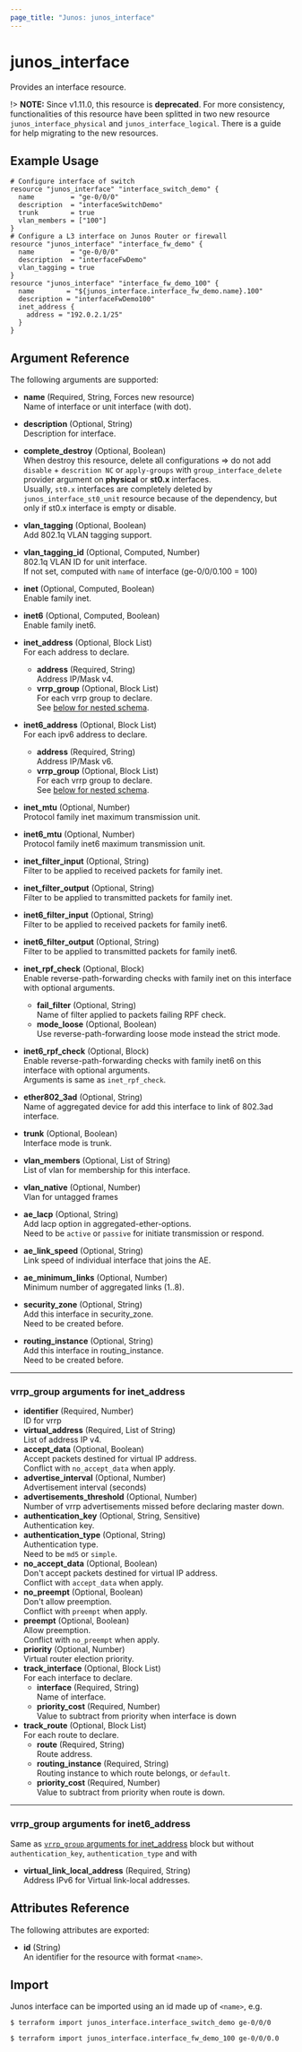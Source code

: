 ```yaml
---
page_title: "Junos: junos_interface"
---
```


# junos_interface

Provides an interface resource.

!> **NOTE:** Since v1.11.0, this resource is **deprecated**. For more consistency, functionalities
of this resource have been splitted in two new resource `junos_interface_physical` and `junos_interface_logical`.
There is a guide for help migrating to the new resources.

## Example Usage

```hcl
# Configure interface of switch
resource "junos_interface" "interface_switch_demo" {
  name         = "ge-0/0/0"
  description  = "interfaceSwitchDemo"
  trunk        = true
  vlan_members = ["100"]
}
# Configure a L3 interface on Junos Router or firewall
resource "junos_interface" "interface_fw_demo" {
  name         = "ge-0/0/0"
  description  = "interfaceFwDemo"
  vlan_tagging = true
}
resource "junos_interface" "interface_fw_demo_100" {
  name        = "${junos_interface.interface_fw_demo.name}.100"
  description = "interfaceFwDemo100"
  inet_address {
    address = "192.0.2.1/25"
  }
}
```

## Argument Reference

The following arguments are supported:

- **name** (Required, String, Forces new resource)  
  Name of interface or unit interface (with dot).
- **description** (Optional, String)  
  Description for interface.
- **complete_destroy** (Optional, Boolean)  
  When destroy this resource, delete all configurations => do not add
  `disable` + `descrition NC` or `apply-groups` with `group_interface_delete` provider argument on
  **physical** or **st0.x** interfaces.  
  Usually, `st0.x` interfaces are completely deleted by `junos_interface_st0_unit` resource because
  of the dependency, but only if st0.x interface is empty or disable.
- **vlan_tagging** (Optional, Boolean)  
  Add 802.1q VLAN tagging support.
- **vlan_tagging_id** (Optional, Computed, Number)  
  802.1q VLAN ID for unit interface.  
  If not set, computed with `name` of interface (ge-0/0/0.100 = 100)
- **inet** (Optional, Computed, Boolean)  
  Enable family inet.
- **inet6** (Optional, Computed, Boolean)  
  Enable family inet6.
- **inet_address** (Optional, Block List)  
  For each address to declare.
  - **address** (Required, String)  
    Address IP/Mask v4.
  - **vrrp_group** (Optional, Block List)  
    For each vrrp group to declare.  
    See [below for nested schema](#vrrp_group-arguments-for-inet_address).

- **inet6_address** (Optional, Block List)  
  For each ipv6 address to declare.
  - **address** (Required, String)  
    Address IP/Mask v6.
  - **vrrp_group** (Optional, Block List)  
    For each vrrp group to declare.  
    See [below for nested schema](#vrrp_group-arguments-for-inet6_address).
- **inet_mtu** (Optional, Number)  
  Protocol family inet maximum transmission unit.
- **inet6_mtu** (Optional, Number)  
  Protocol family inet6 maximum transmission unit.
- **inet_filter_input** (Optional, String)  
  Filter to be applied to received packets for family inet.
- **inet_filter_output** (Optional, String)  
  Filter to be applied to transmitted packets for family inet.
- **inet6_filter_input** (Optional, String)  
  Filter to be applied to received packets for family inet6.
- **inet6_filter_output** (Optional, String)  
  Filter to be applied to transmitted packets for family inet6.
- **inet_rpf_check** (Optional, Block)  
  Enable reverse-path-forwarding checks with family inet on this interface with optional arguments.
  - **fail_filter** (Optional, String)  
    Name of filter applied to packets failing RPF check.
  - **mode_loose** (Optional, Boolean)  
    Use reverse-path-forwarding loose mode instead the strict mode.
- **inet6_rpf_check** (Optional, Block)  
  Enable reverse-path-forwarding checks with family inet6 on this interface with optional
  arguments.  
  Arguments is same as `inet_rpf_check`.
- **ether802_3ad** (Optional, String)  
  Name of aggregated device for add this interface to link of 802.3ad interface.
- **trunk** (Optional, Boolean)  
  Interface mode is trunk.
- **vlan_members** (Optional, List of String)  
  List of vlan for membership for this interface.
- **vlan_native** (Optional, Number)  
  Vlan for untagged frames
- **ae_lacp** (Optional, String)  
  Add lacp option in aggregated-ether-options.  
  Need to be `active` or `passive` for initiate transmission or respond.
- **ae_link_speed** (Optional, String)  
  Link speed of individual interface that joins the AE.
- **ae_minimum_links** (Optional, Number)  
  Minimum number of aggregated links (1..8).
- **security_zone** (Optional, String)  
  Add this interface in security_zone.  
  Need to be created before.
- **routing_instance** (Optional, String)  
  Add this interface in routing_instance.  
  Need to be created before.

---

### vrrp_group arguments for inet_address

- **identifier** (Required, Number)  
  ID for vrrp
- **virtual_address** (Required, List of String)  
  List of address IP v4.
- **accept_data** (Optional, Boolean)  
  Accept packets destined for virtual IP address.  
  Conflict with `no_accept_data` when apply.
- **advertise_interval** (Optional, Number)  
  Advertisement interval (seconds)
- **advertisements_threshold** (Optional, Number)  
   Number of vrrp advertisements missed before declaring master down.
- **authentication_key** (Optional, String, Sensitive)  
  Authentication key.
- **authentication_type** (Optional, String)  
  Authentication type.  
  Need to be `md5` or `simple`.
- **no_accept_data** (Optional, Boolean)  
  Don't accept packets destined for virtual IP address.  
  Conflict with `accept_data` when apply.
- **no_preempt** (Optional, Boolean)  
  Don't allow preemption.  
  Conflict with `preempt` when apply.
- **preempt** (Optional, Boolean)  
  Allow preemption.  
  Conflict with `no_preempt` when apply.
- **priority** (Optional, Number)  
  Virtual router election priority.
- **track_interface** (Optional, Block List)  
  For each interface to declare.
  - **interface** (Required, String)  
    Name of interface.
  - **priority_cost** (Required, Number)  
    Value to subtract from priority when interface is down
- **track_route** (Optional, Block List)  
  For each route to declare.
  - **route** (Required, String)  
    Route address.
  - **routing_instance** (Required, String)  
    Routing instance to which route belongs, or `default`.
  - **priority_cost** (Required, Number)  
    Value to subtract from priority when route is down.

---

### vrrp_group arguments for inet6_address

Same as [`vrrp_group` arguments for inet_address](#vrrp_group-arguments-for-inet_address) block but
without `authentication_key`, `authentication_type` and with

- **virtual_link_local_address** (Required, String)  
  Address IPv6 for Virtual link-local addresses.

## Attributes Reference

The following attributes are exported:

- **id** (String)  
  An identifier for the resource with format `<name>`.

## Import

Junos interface can be imported using an id made up of `<name>`, e.g.

```shell
$ terraform import junos_interface.interface_switch_demo ge-0/0/0

$ terraform import junos_interface.interface_fw_demo_100 ge-0/0/0.0
```
